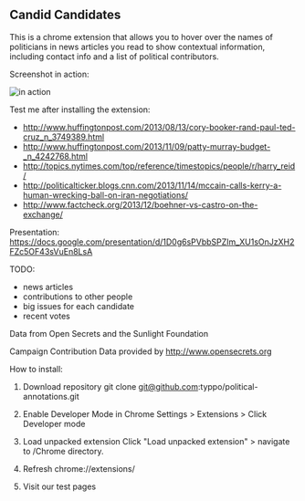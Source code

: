 Candid Candidates
---

This is a chrome extension that allows you to hover over the names of politicians in news articles you read to show contextual information, including contact info and a list of political contributors.

Screenshot in action:


![in action](http://i.imgur.com/C2QG9ZOm.png)


Test me after installing the extension:
- http://www.huffingtonpost.com/2013/08/13/cory-booker-rand-paul-ted-cruz_n_3749389.html
- http://www.huffingtonpost.com/2013/11/09/patty-murray-budget-_n_4242768.html
- http://topics.nytimes.com/top/reference/timestopics/people/r/harry_reid/
- http://politicalticker.blogs.cnn.com/2013/11/14/mccain-calls-kerry-a-human-wrecking-ball-on-iran-negotiations/
- http://www.factcheck.org/2013/12/boehner-vs-castro-on-the-exchange/

Presentation:
https://docs.google.com/presentation/d/1D0g6sPVbbSPZIm_XU1sOnJzXH2FZc5OF43sVuEn8LsA

TODO:
- news articles
- contributions to other people
- big issues for each candidate
- recent votes

Data from Open Secrets and the Sunlight Foundation

Campaign Contribution Data provided by http://www.opensecrets.org

How to install:

1. Download repository
  git clone git@github.com:typpo/political-annotations.git

2. Enable Developer Mode in Chrome
  Settings > Extensions > Click Developer mode

3. Load unpacked extension
  Click "Load unpacked extension"  > navigate to /Chrome directory.

4. Refresh chrome://extensions/

5. Visit our test pages




